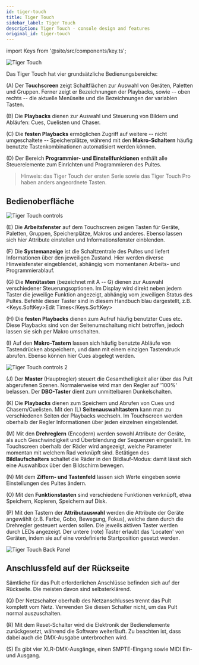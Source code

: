 ```yaml
---
id: tiger-touch
title: Tiger Touch
sidebar_label: Tiger Touch
description: Tiger Touch - console design and features
original_id: tiger-touch
---
```


import Keys from '@site/src/components/key.ts';

![Tiger Touch](/docs/images/Tiger-Touch.png)

Das Tiger Touch hat vier grundsätzliche Bedienungsbereiche:

\(A\) Der **Touchscreen** zeigt Schaltflächen zur Auswahl von Geräten,
Paletten und Gruppen. Ferner zeigt er Bezeichnungen der Playbacks, sowie
-- oben rechts -- die aktuelle Menüseite und die Bezeichnungen der
variablen Tasten.

\(B\) Die **Playbacks** dienen zur Auswahl und Steuerung von Bildern und
Abläufen: Cues, Cuelisten und Chaser.

\(C\) Die **festen Playbacks** ermöglichen Zugriff auf weitere -- nicht
umgeschaltete -- Speicherplätze, während mit den **Makro-Schaltern**
häufig benutzte Tastenkombinationen automatisiert werden können.

\(D\) Der Bereich **Programmier- und Einstellfunktionen** enthält alle
Steuerelemente zum Einrichten und Programmieren des Pultes.

> Hinweis: das Tiger Touch der ersten Serie sowie das Tiger Touch Pro
haben anders angeordnete Tasten.


## Bedienoberfläche

![Tiger Touch controls](/docs/images/Tiger-Touch-controls.png)

\(E\) Die **Arbeitsfenster** auf dem Touchscreen zeigen Tasten für Geräte,
Paletten, Gruppen, Speicherplätze, Makros und anderes. Ebenso lassen
sich hier Attribute einstellen und Informationsfenster einblenden.

\(F\) Die **Systemanzeige** ist die Schaltzentrale des Pultes und liefert
Informationen über den jeweiligen Zustand. Hier werden diverse
Hinweisfenster eingeblendet, abhängig vom momentanen Arbeits- und
Programmierablauf.

\(G\) Die **Menütasten** (bezeichnet mit A -- G) dienen zur Auswahl
verschiedener Steuerungsoptionen. Im Display wird direkt neben jedem
Taster die jeweilige Funktion angezeigt, abhängig vom jeweiligen Status
des Pultes. Befehle dieser Taster sind in diesem Handbuch blau dargestellt,
 z.B. <Keys.SoftKey>Edit Times</Keys.SoftKey>

\(H\) Die **festen Playbacks** dienen zum Aufruf häufig benutzter Cues etc.
Diese Playbacks sind von der Seitenumschaltung nicht betroffen, jedoch
lassen sie sich per Makro umschalten.

\(I\) Auf den **Makro-Tastern** lassen sich häufig benutzte Abläufe von
Tastendrücken abspeichern, und dann mit einem einzigen Tastendruck
abrufen. Ebenso können hier Cues abgelegt werden.

![Tiger Touch controls 2](/docs/images/Tiger-Touch-controls-2.png)

\(J\) Der **Master** (Hauptregler) steuert die Gesamthelligkeit aller über das
Pult abgerufenen Szenen. Normalerweise wird man den Regler auf '100%'
belassen. Der **DBO-Taster** dient zum unmittelbaren Dunkelschalten.

\(K\) Die **Playbacks** dienen zum Speichern und Abrufen von Cues und
Chasern/Cuelisten. Mit den \(L\) **Seitenauswahltastern** kann man zu
verschiedenen Seiten der Playbacks wechseln. Im Touchscreen werden
oberhalb der Regler Informationen über jeden einzelnen eingeblendet.

\(M\) Mit den **Drehreglern** (Encodern) werden sowohl Attribute der Geräte,
als auch Geschwindigkeit und Überblendung der Sequenzen eingestellt. Im
Touchscreen oberhalb der Räder wird angezeigt, welche Parameter momentan
mit welchem Rad verknüpft sind. Betätigen des **Bildlaufschalters**
schaltet die Räder in den Bildlauf-Modus: damit lässt sich eine
Auswahlbox über den Bildschirm bewegen.

\(N\) Mit dem **Ziffern- und Tastenfeld** lassen sich Werte eingeben sowie
Einstellungen des Pultes ändern.

\(O\) Mit den **Funktionstasten** sind verschiedene Funktionen verknüpft, etwa
Speichern, Kopieren, Speichern auf Disk.

\(P\) Mit den Tastern der **Attributauswahl** werden die Attribute der Geräte
angewählt (z.B. Farbe, Gobo, Bewegung, Fokus), welche dann durch die
Drehregler gesteuert werden sollen. Die jeweils aktiven Taster werden
durch LEDs angezeigt. Der untere (rote) Taster erlaubt das 'Locaten'
von Geräten, indem sie auf eine vordefinierte Startposition gesetzt werden.

![Tiger Touch Back Panel](/docs/images/Tiger-Touch-Back-Panel.png)

## Anschlussfeld auf der Rückseite

Sämtliche für das Pult erforderlichen Anschlüsse befinden sich auf der
Rückseite. Die meisten davon sind selbsterklärend.

\(Q\) Der Netzschalter oberhalb des Netzanschlusses trennt das Pult
    komplett vom Netz. Verwenden Sie diesen Schalter nicht, um das Pult
    normal auszuschalten.

\(R\) Mit dem Reset-Schalter wird die Elektronik der Bedienelemente
    zurückgesetzt, während die Software weiterläuft. Zu beachten ist,
    dass dabei auch die DMX-Ausgabe unterbrochen wird.

\(S\) Es gibt vier XLR-DMX-Ausgänge, einen SMPTE-Eingang sowie MIDI Ein- und Ausgang.
